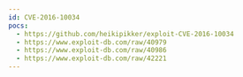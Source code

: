 ```yaml
---
id: CVE-2016-10034
pocs:
  - https://github.com/heikipikker/exploit-CVE-2016-10034
  - https://www.exploit-db.com/raw/40979
  - https://www.exploit-db.com/raw/40986
  - https://www.exploit-db.com/raw/42221
---
```

